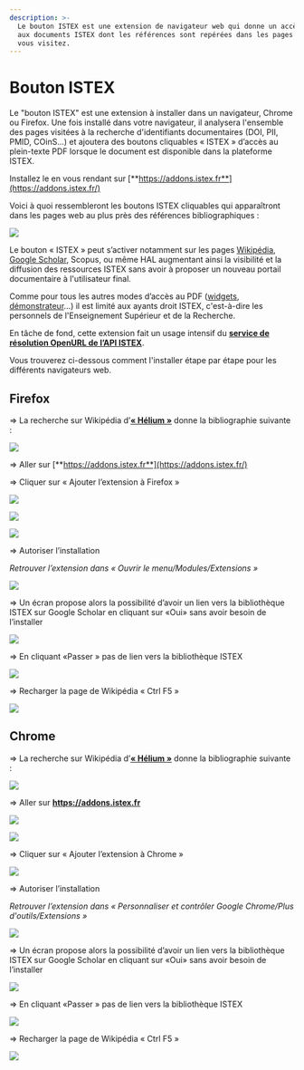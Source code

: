 ```yaml
---
description: >-
  Le bouton ISTEX est une extension de navigateur web qui donne un accès rapide
  aux documents ISTEX dont les références sont repérées dans les pages web que
  vous visitez.
---
```


# Bouton ISTEX

Le "bouton ISTEX" est une extension à installer dans un navigateur, Chrome ou Firefox. Une fois installé dans votre navigateur, il analysera l'ensemble des pages visitées à la recherche d'identifiants documentaires \(DOI, PII, PMID, COinS...\) et ajoutera des boutons cliquables « ISTEX » d’accès au plein-texte PDF lorsque le document est disponible dans la plateforme ISTEX.

Installez le en vous rendant sur [**https://addons.istex.fr**](https://addons.istex.fr/)

Voici à quoi ressembleront les boutons ISTEX cliquables qui apparaîtront dans les pages web au plus près des références bibliographiques :

![](../.gitbook/assets/image.png)

Le bouton « ISTEX » peut s’activer notamment sur les pages [Wikipédia](https://fr.wikipedia.org/wiki/H%C3%A9lium), [Google Scholar](https://scholar.google.fr/scholar?hl=fr&as_sdt=0%2C5&q=brain&btnG=), Scopus, ou même HAL augmentant ainsi la visibilité et la diffusion des ressources ISTEX sans avoir à proposer un nouveau portail documentaire à l'utilisateur final.

Comme pour tous les autres modes d’accès au PDF \([widgets](https://widgets.istex.fr), [démonstrateur](http://demo.istex.fr)…\) il est limité aux ayants droit ISTEX, c'est-à-dire les personnels de l'Enseignement Supérieur et de la Recherche.

En tâche de fond, cette extension fait un usage intensif du [**service de résolution OpenURL de l’API ISTEX**](../api/openurl/).

Vous trouverez ci-dessous comment l'installer étape par étape pour les différents navigateurs web.

## Firefox

=&gt; La recherche sur Wikipédia d’[**« Hélium »**](https://fr.wikipedia.org/wiki/Hélium) donne la bibliographie suivante :

![](../.gitbook/assets/firefox1.png)

=&gt; Aller sur [**https://addons.istex.fr**](https://addons.istex.fr/)

=&gt; Cliquer sur « Ajouter l’extension à Firefox »

![](../.gitbook/assets/addonfirefox.jpg)

![](../.gitbook/assets/addonfirefox2.jpg)

![](../.gitbook/assets/addonfirefox3.jpg)

=&gt; Autoriser l’installation

_Retrouver l’extension dans « Ouvrir le menu/Modules/Extensions »_

![](../.gitbook/assets/firefox4.png)

=&gt; Un écran propose alors la possibilité d’avoir un lien vers la bibliothèque ISTEX sur Google Scholar en cliquant sur «Oui» sans avoir besoin de l’installer

![](../.gitbook/assets/firefox5.png)

=&gt; En cliquant «Passer » pas de lien vers la bibliothèque ISTEX

![](../.gitbook/assets/firefox6.png)

=&gt; Recharger la page de Wikipédia « Ctrl F5 »

![](../.gitbook/assets/firefox7.PNG)

## Chrome

=&gt; La recherche sur Wikipédia d’[**« Hélium »**](https://fr.wikipedia.org/wiki/Hélium) donne la bibliographie suivante :

![](../.gitbook/assets/chrome1.png)

=&gt; Aller sur [**htt**](https://addons.istex.fr/)[**ps://addons.istex.fr**](https://addons.istex.fr/)

![](../.gitbook/assets/addonchrome.jpg)

![](../.gitbook/assets/addonchrome1.jpg)

=&gt; Cliquer sur « Ajouter l’extension à Chrome »

![](../.gitbook/assets/addonchrome3.jpg)

=&gt; Autoriser l’installation

_Retrouver l’extension dans « Personnaliser et contrôler Google Chrome/Plus d'outils/Extensions »_

![](../.gitbook/assets/chrome4.png)

=&gt; Un écran propose alors la possibilité d’avoir un lien vers la bibliothèque ISTEX sur Google Scholar en cliquant sur «Oui» sans avoir besoin de l’installer

![](../.gitbook/assets/chrome5.png)

=&gt; En cliquant «Passer » pas de lien vers la bibliothèque ISTEX

![](../.gitbook/assets/chrome6.png)

=&gt; Recharger la page de Wikipédia « Ctrl F5 »

![](../.gitbook/assets/chrome7.PNG)

